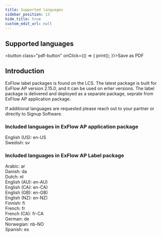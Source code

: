 ```yaml
---
title: Supported languages
sidebar_position: 13
hide_title: true
custom_edit_url: null
---
```

## Supported languages 
<button class="pdf-button" onClick={() => { print(); }}>Save as PDF</button>

## Introduction
ExFlow label packages is found on the LCS.
The latest package is built for ExFlow AP version 2.15.0,  and it can be used on erlier versions.
The label package is delivered and deployed as a separate package, seprate from ExFlow AP application package.

If additional languages are requested please reach out to your partner or directly to Signup Software.


### Included languages in ExFlow AP application package
English (US): en-US<br/>Swedish: sv<br/>

### Included languages in ExFlow AP Label package
Arabic: ar<br/>Danish: da<br/>Dutch: nl<br/>English (AU): en-AU)<br/>English (CA): en-CA)<br/>English (GB): en-GB)<br/>English (NZ): en-NZ)<br/>Finnish: fi<br/>French: fr<br/>French (CA): fr-CA<br/>German: de<br/>Norwegian: nb-NO<br/>
Spanish: es<br/>